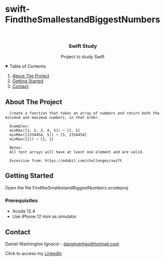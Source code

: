 # swift-FindtheSmallestandBiggestNumbers

<!-- PROJECT LOGO -->
<br />
<p align="center">

  <h3 align="center">Swift Study</h3>
  <p align="center">
    Project to study Swift
  </p>
</p>



<!-- TABLE OF CONTENTS -->
<details open="open">
  <summary>Table of Contents</summary>
  <ol>
    <li>
      <a href="#about-the-project">About The Project</a>
    </li>
    <li>
      <a href="#getting-started">Getting Started</a>
    </li>
    <li><a href="#contact">Contact</a></li>
  </ol>
</details>



<!-- ABOUT THE PROJECT -->
## About The Project
 
      Create a function that takes an array of numbers and return both the minimum and maximum numbers, in that order.
      
      Examples:
      minMax([1, 2, 3, 4, 5]) ➞ [1, 5]
      minMax([2334454, 5]) ➞ [5, 2334454]
      minMax([1]) ➞ [1, 1]
      
      Notes:
      All test arrays will have at least one element and are valid.

      Excercise from: https://edabit.com/challenges/swift


<!-- GETTING STARTED -->
## Getting Started

Open the file FindtheSmallestandBiggestNumbers.xcodeproj 

### Prerequisites

* Xcode 12.4
* Use iPhone 12 mini as simulator 

<!-- CONTACT -->
## Contact

Daniel Washington Ignacio - danielvertigo@hotmail.com

Click to access my [LinkedIn](https://www.linkedin.com/in/daniel-washington-ignacio-ab439b164/)
